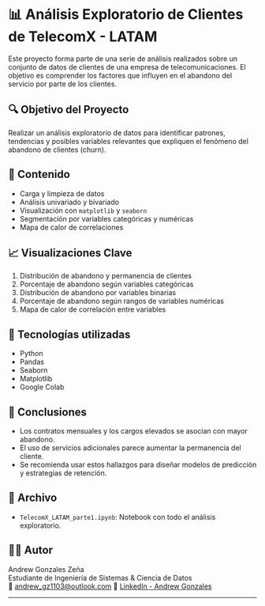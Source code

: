 # 📊 Análisis Exploratorio de Clientes de TelecomX - LATAM

Este proyecto forma parte de una serie de análisis realizados sobre un conjunto de datos de clientes de una empresa de telecomunicaciones. El objetivo es comprender los factores que influyen en el abandono del servicio por parte de los clientes.

## 🔍 Objetivo del Proyecto

Realizar un análisis exploratorio de datos para identificar patrones, tendencias y posibles variables relevantes que expliquen el fenómeno del abandono de clientes (churn).

## 📁 Contenido

- Carga y limpieza de datos
- Análisis univariado y bivariado
- Visualización con `matplotlib` y `seaborn`
- Segmentación por variables categóricas y numéricas
- Mapa de calor de correlaciones

## 📈 Visualizaciones Clave

1. Distribución de abandono y permanencia de clientes
2. Porcentaje de abandono según variables categóricas
3. Distribución de abandono por variables binarias
4. Porcentaje de abandono según rangos de variables numéricas
5. Mapa de calor de correlación entre variables

## 🧰 Tecnologías utilizadas

- Python
- Pandas
- Seaborn
- Matplotlib
- Google Colab

## 📌 Conclusiones

- Los contratos mensuales y los cargos elevados se asocian con mayor abandono.
- El uso de servicios adicionales parece aumentar la permanencia del cliente.
- Se recomienda usar estos hallazgos para diseñar modelos de predicción y estrategias de retención.

## 📂 Archivo

- `TelecomX_LATAM_parte1.ipynb`: Notebook con todo el análisis exploratorio.

## 🙋‍♂️ Autor

Andrew Gonzales Zeña  
Estudiante de Ingeniería de Sistemas & Ciencia de Datos  
📧 [andrew_gz1103@outlook.com](mailto:andrew_gz1103@outlook.com)
🔗 [LinkedIn - Andrew Gonzales](www.linkedin.com/in/andrew-gonzales-emi)

---
